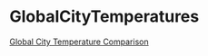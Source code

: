 # GlobalCityTemperatures

[Global City Temperature Comparison](https://mazurski.shinyapps.io/Global_Temps_Application/)
